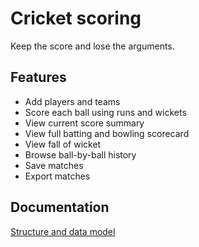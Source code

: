 # Cricket scoring

Keep the score and lose the arguments.

## Features
- Add players and teams
- Score each ball using runs and wickets
- View current score summary
- View full batting and bowling scorecard
- View fall of wicket
- Browse ball-by-ball history
- Save matches
- Export matches

## Documentation
[Structure and data model](https://docs.google.com/document/d/1iQNX3qz2iCW1e5qRmD9LrjwLczKc_pRPbWXkXRWHSQo/edit?usp=sharing)